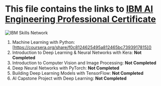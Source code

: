 # This file contains the links to [IBM AI Engineering Professional Certificate](https://www.coursera.org/professional-certificates/ai-engineer)

![IBM Skills Network](https://d3njjcbhbojbot.cloudfront.net/api/utilities/v1/imageproxy/http://coursera-university-assets.s3.amazonaws.com/bb/f5ced2bdd4437aa79f00eb1bf7fbf0/IBM-Logo-Blk---Square.png?auto=format%2Ccompress&dpr=1&w=56px&h=56px&auto=format%2Ccompress&dpr=1&w=&h=)

1. Machine Learning with Python: [https://coursera.org/share/f0c8124625495a812465bc7393917815]()
2. Introduction to Deep Learning & Neural Networks with Kera: **Not Completed**
3. Introduction to Computer Vision and Image Processing: **Not Completed**
4. Deep Neural Networks with PyTorch: **Not Completed**
5. Building Deep Learning Models with TensorFlow: **Not Completed**
6. AI Capstone Project with Deep Learning: **Not Completed**
